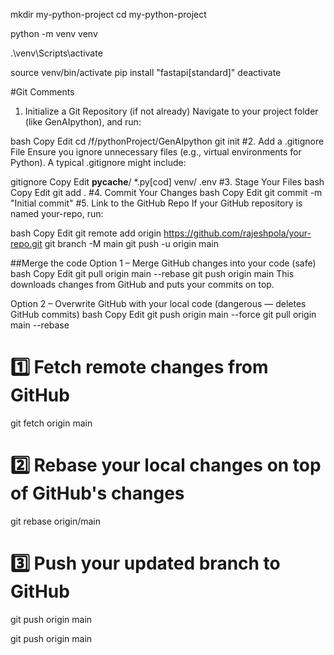 mkdir my-python-project
cd my-python-project

python -m venv venv

.\venv\Scripts\activate

source venv/bin/activate
pip install "fastapi[standard]"
deactivate


#Git Comments
1. Initialize a Git Repository (if not already)
Navigate to your project folder (like GenAIpython), and run:

bash
Copy
Edit
cd /f/pythonProject/GenAIpython
git init
#2. Add a .gitignore File
Ensure you ignore unnecessary files (e.g., virtual environments for Python). A typical .gitignore might include:

gitignore
Copy
Edit
__pycache__/
*.py[cod]
venv/
.env
#3. Stage Your Files
bash
Copy
Edit
git add .
#4. Commit Your Changes
bash
Copy
Edit
git commit -m "Initial commit"
#5. Link to the GitHub Repo
If your GitHub repository is named your-repo, run:

bash
Copy
Edit
git remote add origin https://github.com/rajeshpola/your-repo.git
git branch -M main
git push -u origin main

##Merge the code 
Option 1 – Merge GitHub changes into your code (safe)
bash
Copy
Edit
git pull origin main --rebase
git push origin main
This downloads changes from GitHub and puts your commits on top.

Option 2 – Overwrite GitHub with your local code (dangerous — deletes GitHub commits)
bash
Copy
Edit
git push origin main --force
git pull origin main --rebase



# 1️⃣ Fetch remote changes from GitHub
git fetch origin main

# 2️⃣ Rebase your local changes on top of GitHub's changes
git rebase origin/main

# 3️⃣ Push your updated branch to GitHub
git push origin main


git push origin main
